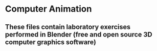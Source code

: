 # Computer Animation 

## These files contain laboratory exercises performed in Blender (free and open source 3D computer graphics software)
